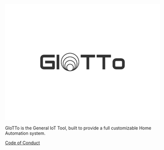 ![GIoTTo Logo](./GIoTTo-Main-Logo-800x600.png)

GIoTTo is the General IoT Tool, built to provide a full customizable Home Automation system.


[Code of Conduct](./CODE_OF_CONDUCT.md)
